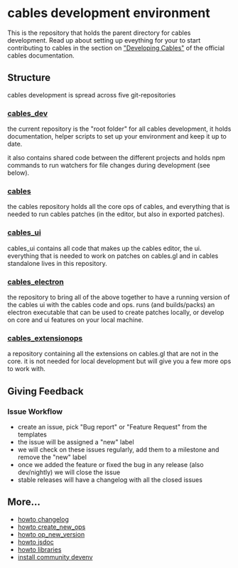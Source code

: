 # cables development environment

This is the repository that holds the parent directory for cables development. Read up about
setting up eveything for your to start contributing to cables in the section on ["Developing Cables"](https://cables.gl/docs/6_1_developing_cables/developing_cables) 
of the official cables documentation.

## Structure

cables development is spread across five git-repositories

### [cables_dev](https://github.com/cables-gl/cables_dev)

the current repository is the "root folder" for all cables development, it holds
documentation, helper scripts to set up your environment and keep it up to date.

it also contains shared code between the different projects and holds npm commands to run watchers
for file changes during development (see below).

### [cables](https://github.com/cables-gl/cables)

the cables repository holds all the core ops of cables, and everything that is needed
to run cables patches (in the editor, but also in exported patches).

### [cables_ui](https://github.com/cables-gl/cables_ui)

cables_ui contains all code that makes up the cables editor, the ui. everything that is needed
to work on patches on cables.gl and in cables standalone lives in this repository.

### [cables_electron](https://github.com/cables-gl/cables_electron)

the repository to bring all of the above together to have a running version of the cables ui
with the cables code and ops. runs (and builds/packs) an electron executable that can be
used to create patches locally, or develop on core and ui features on your local machine.

### [cables_extensionops](https://github.com/undev-studio/cables_extensionops)

a repository containing all the extensions on cables.gl that are not in the core. it is not
needed for local development but will give you a few more ops to work with.

## Giving Feedback

### Issue Workflow

- create an issue, pick "Bug report" or "Feature Request" from the templates
- the issue will be assigned a "new" label
- we will check on these issues regularly, add them to a milestone and remove the "new" label
- once we added the feature or fixed the bug in any release (also dev/nightly) we will close the issue
- stable releases will have a changelog with all the closed issues

## More...
- [howto changelog](docs/howto_changelog.md)
- [howto create_new_ops](docs/howto_create_new_ops.md)
- [howto op_new_version](docs/howto_op_new_version.md)
- [howto jsdoc](docs/howto_jsdoc.md)
- [howto libraries](docs/howto_libraries.md)
- [install community devenv](https://github.com/undev-studio/cables_api/blob/develop/docs/install.md)
